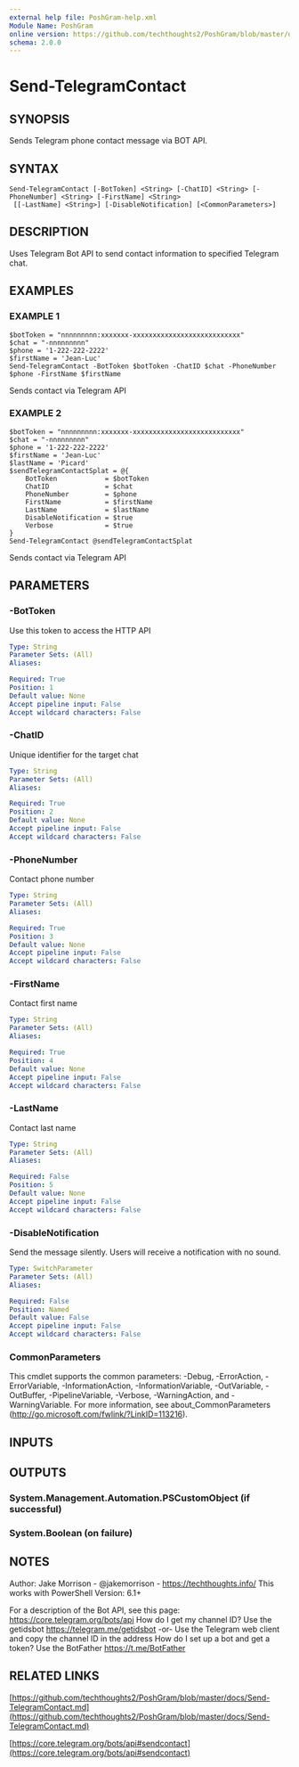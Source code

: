 ```yaml
---
external help file: PoshGram-help.xml
Module Name: PoshGram
online version: https://github.com/techthoughts2/PoshGram/blob/master/docs/Send-TelegramContact.md
schema: 2.0.0
---
```


# Send-TelegramContact

## SYNOPSIS
Sends Telegram phone contact message via BOT API.

## SYNTAX

```
Send-TelegramContact [-BotToken] <String> [-ChatID] <String> [-PhoneNumber] <String> [-FirstName] <String>
 [[-LastName] <String>] [-DisableNotification] [<CommonParameters>]
```

## DESCRIPTION
Uses Telegram Bot API to send contact information to specified Telegram chat.

## EXAMPLES

### EXAMPLE 1
```
$botToken = "nnnnnnnnn:xxxxxxx-xxxxxxxxxxxxxxxxxxxxxxxxxxx"
$chat = "-nnnnnnnnn"
$phone = '1-222-222-2222'
$firstName = 'Jean-Luc'
Send-TelegramContact -BotToken $botToken -ChatID $chat -PhoneNumber $phone -FirstName $firstName
```

Sends contact via Telegram API

### EXAMPLE 2
```
$botToken = "nnnnnnnnn:xxxxxxx-xxxxxxxxxxxxxxxxxxxxxxxxxxx"
$chat = "-nnnnnnnnn"
$phone = '1-222-222-2222'
$firstName = 'Jean-Luc'
$lastName = 'Picard'
$sendTelegramContactSplat = @{
    BotToken            = $botToken
    ChatID              = $chat
    PhoneNumber         = $phone
    FirstName           = $firstName
    LastName            = $lastName
    DisableNotification = $true
    Verbose             = $true
}
Send-TelegramContact @sendTelegramContactSplat
```

Sends contact via Telegram API

## PARAMETERS

### -BotToken
Use this token to access the HTTP API

```yaml
Type: String
Parameter Sets: (All)
Aliases:

Required: True
Position: 1
Default value: None
Accept pipeline input: False
Accept wildcard characters: False
```

### -ChatID
Unique identifier for the target chat

```yaml
Type: String
Parameter Sets: (All)
Aliases:

Required: True
Position: 2
Default value: None
Accept pipeline input: False
Accept wildcard characters: False
```

### -PhoneNumber
Contact phone number

```yaml
Type: String
Parameter Sets: (All)
Aliases:

Required: True
Position: 3
Default value: None
Accept pipeline input: False
Accept wildcard characters: False
```

### -FirstName
Contact first name

```yaml
Type: String
Parameter Sets: (All)
Aliases:

Required: True
Position: 4
Default value: None
Accept pipeline input: False
Accept wildcard characters: False
```

### -LastName
Contact last name

```yaml
Type: String
Parameter Sets: (All)
Aliases:

Required: False
Position: 5
Default value: None
Accept pipeline input: False
Accept wildcard characters: False
```

### -DisableNotification
Send the message silently.
Users will receive a notification with no sound.

```yaml
Type: SwitchParameter
Parameter Sets: (All)
Aliases:

Required: False
Position: Named
Default value: False
Accept pipeline input: False
Accept wildcard characters: False
```

### CommonParameters
This cmdlet supports the common parameters: -Debug, -ErrorAction, -ErrorVariable, -InformationAction, -InformationVariable, -OutVariable, -OutBuffer, -PipelineVariable, -Verbose, -WarningAction, and -WarningVariable.
For more information, see about_CommonParameters (http://go.microsoft.com/fwlink/?LinkID=113216).

## INPUTS

## OUTPUTS

### System.Management.Automation.PSCustomObject (if successful)
### System.Boolean (on failure)
## NOTES
Author: Jake Morrison - @jakemorrison - https://techthoughts.info/
This works with PowerShell Version: 6.1+

For a description of the Bot API, see this page: https://core.telegram.org/bots/api
How do I get my channel ID?
Use the getidsbot https://telegram.me/getidsbot  -or-  Use the Telegram web client and copy the channel ID in the address
How do I set up a bot and get a token?
Use the BotFather https://t.me/BotFather

## RELATED LINKS

[https://github.com/techthoughts2/PoshGram/blob/master/docs/Send-TelegramContact.md](https://github.com/techthoughts2/PoshGram/blob/master/docs/Send-TelegramContact.md)

[https://core.telegram.org/bots/api#sendcontact](https://core.telegram.org/bots/api#sendcontact)

